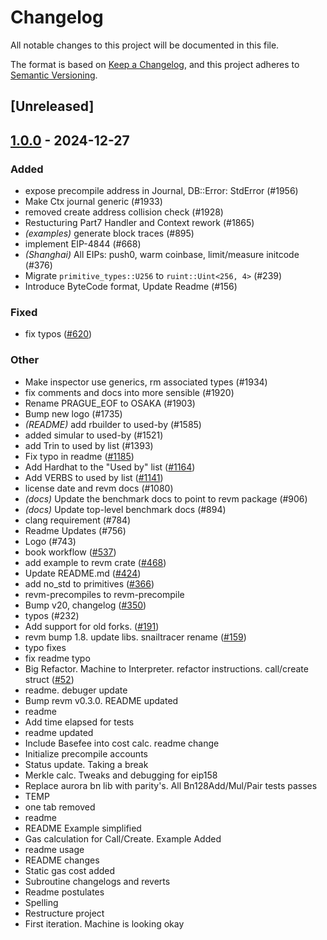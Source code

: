 # Changelog

All notable changes to this project will be documented in this file.

The format is based on [Keep a Changelog](https://keepachangelog.com/en/1.0.0/),
and this project adheres to [Semantic Versioning](https://semver.org/spec/v2.0.0.html).

## [Unreleased]

## [1.0.0](https://github.com/ZzPoLariszZ/revm/releases/tag/revm-handler-v1.0.0) - 2024-12-27

### Added

- expose precompile address in Journal, DB::Error: StdError (#1956)
- Make Ctx journal generic (#1933)
- removed create address collision check (#1928)
- Restucturing Part7 Handler and Context rework (#1865)
- *(examples)* generate block traces (#895)
- implement EIP-4844 (#668)
- *(Shanghai)* All EIPs: push0, warm coinbase, limit/measure initcode (#376)
- Migrate `primitive_types::U256` to `ruint::Uint<256, 4>` (#239)
- Introduce ByteCode format, Update Readme (#156)

### Fixed

- fix typos ([#620](https://github.com/ZzPoLariszZ/revm/pull/620))

### Other

- Make inspector use generics, rm associated types (#1934)
- fix comments and docs into more sensible (#1920)
- Rename PRAGUE_EOF to OSAKA (#1903)
- Bump new logo (#1735)
- *(README)* add rbuilder to used-by (#1585)
- added simular to used-by (#1521)
- add Trin to used by list (#1393)
- Fix typo in readme ([#1185](https://github.com/ZzPoLariszZ/revm/pull/1185))
- Add Hardhat to the "Used by" list ([#1164](https://github.com/ZzPoLariszZ/revm/pull/1164))
- Add VERBS to used by list ([#1141](https://github.com/ZzPoLariszZ/revm/pull/1141))
- license date and revm docs (#1080)
- *(docs)* Update the benchmark docs to point to revm package (#906)
- *(docs)* Update top-level benchmark docs (#894)
- clang requirement (#784)
- Readme Updates (#756)
- Logo (#743)
- book workflow ([#537](https://github.com/ZzPoLariszZ/revm/pull/537))
- add example to revm crate ([#468](https://github.com/ZzPoLariszZ/revm/pull/468))
- Update README.md ([#424](https://github.com/ZzPoLariszZ/revm/pull/424))
- add no_std to primitives ([#366](https://github.com/ZzPoLariszZ/revm/pull/366))
- revm-precompiles to revm-precompile
- Bump v20, changelog ([#350](https://github.com/ZzPoLariszZ/revm/pull/350))
- typos (#232)
- Add support for old forks. ([#191](https://github.com/ZzPoLariszZ/revm/pull/191))
- revm bump 1.8. update libs. snailtracer rename ([#159](https://github.com/ZzPoLariszZ/revm/pull/159))
- typo fixes
- fix readme typo
- Big Refactor. Machine to Interpreter. refactor instructions. call/create struct ([#52](https://github.com/ZzPoLariszZ/revm/pull/52))
- readme. debuger update
- Bump revm v0.3.0. README updated
- readme
- Add time elapsed for tests
- readme updated
- Include Basefee into cost calc. readme change
- Initialize precompile accounts
- Status update. Taking a break
- Merkle calc. Tweaks and debugging for eip158
- Replace aurora bn lib with parity's. All Bn128Add/Mul/Pair tests passes
- TEMP
- one tab removed
- readme
- README Example simplified
- Gas calculation for Call/Create. Example Added
- readme usage
- README changes
- Static gas cost added
- Subroutine changelogs and reverts
- Readme postulates
- Spelling
- Restructure project
- First iteration. Machine is looking okay
